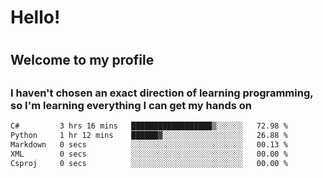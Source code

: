 
<h1>Hello!<h1>
<h2>Welcome to my profile<h2>
<h3>I haven't chosen an exact direction of learning programming, so I'm learning everything I can get my hands on</h3>

<!--START_SECTION:waka-->

```txt
C#         3 hrs 16 mins   ██████████████████▒░░░░░░   72.98 %
Python     1 hr 12 mins    ██████▓░░░░░░░░░░░░░░░░░░   26.88 %
Markdown   0 secs          ░░░░░░░░░░░░░░░░░░░░░░░░░   00.13 %
XML        0 secs          ░░░░░░░░░░░░░░░░░░░░░░░░░   00.00 %
Csproj     0 secs          ░░░░░░░░░░░░░░░░░░░░░░░░░   00.00 %
```

<!--END_SECTION:waka-->
